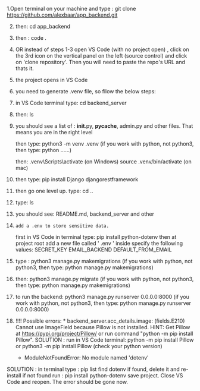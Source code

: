 
1.Open terminal on your machine and type : git clone https://github.com/alexbaar/app_backend.git

2. then: cd app_backend

3. then : code .

4.  OR instead of steps 1-3 open VS Code (with no project open) , click on the 3rd icon on the vertical panel on the left (source control) and click on 'clone repository'. Then you will need to paste the repo's URL and thats it.

5. the project opens in VS Code

6. you need to generate .venv file, so fllow the below steps:

7. in VS Code terminal type: cd backend_server

8. then: ls

9. you should see a list of : __init__.py, __pycache__, admin.py and other files. That means you are in the right level

    then type: python3 -m venv .venv           (if you work with python, not python3, then type: python ......)

    then: .venv\Scripts\activate     (on Windows)
          source .venv/bin/activate  (on mac)
 

10. then type: pip install Django djangorestframework

11. then go one level up. type: cd ..

12. type: ls

13. you should see: README.md, backend_server and other

14.     add a .env to store sensitive data.
    first in VS Code in terminal type: pip install python-dotenv
    then at project root add a new file called ' .env '
    inside specify the following values:
        SECRET_KEY
        EMAIL_BACKEND
        DEFAULT_FROM_EMAIL


15. type : python3 manage.py makemigrations                          (if you work with python, not python3, then type: python manage.py makemigrations)

16. then: python3 manage.py migrate                                  (if you work with python, not python3, then type: python manage.py makemigrations)

17. to run the backend: python3 manage.py runserver 0.0.0.0:8000     (if you work with python, not python3, then type: python manage.py runserver 0.0.0.0:8000)

18. !!!! Possible errors:
    * 
        backend_server.acc_details.image: (fields.E210) Cannot use ImageField because Pillow is not installed.
        HINT: Get Pillow at https://pypi.org/project/Pillow/ or run command "python -m pip install Pillow".
SOLUTION : run in VS Code terminal:   python -m pip install Pillow   or    python3 -m pip install      Pillow          (check your python version)

    * ModuleNotFoundError: No module named 'dotenv'

SOLUTION : in terminal type : pip list
find dotenv
if found, delete it and re-install
if not found run : pip install python-dotenv
save project. Close VS Code and reopen. The error should be gone now. 



    






    
    
